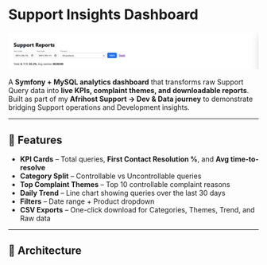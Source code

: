 # Support Insights Dashboard

<p align="center">
  <img src="docs/dashboard-hero.png" alt="Support Insights Dashboard Hero" width="900"/>
</p>

A **Symfony + MySQL analytics dashboard** that transforms raw Support Query data into **live KPIs, complaint themes, and downloadable reports**.  
Built as part of my **Afrihost Support → Dev & Data journey** to demonstrate bridging Support operations and Development insights.

---

## 🚀 Features

- **KPI Cards** – Total queries, **First Contact Resolution %**, and **Avg time-to-resolve**
- **Category Split** – Controllable vs Uncontrollable queries
- **Top Complaint Themes** – Top 10 controllable complaint reasons
- **Daily Trend** – Line chart showing queries over the last 30 days
- **Filters** – Date range + Product dropdown
- **CSV Exports** – One-click download for Categories, Themes, Trend, and Raw data

---

## 🧱 Architecture

